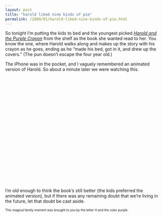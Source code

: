 ```yaml
---
layout: post
title: "harold liked nine kinds of pie"
permalink: /2009/01/harold-liked-nine-kinds-of-pie.html
---
```


<p>So tonight I&#8217;m putting the kids to bed and the youngest picked <em><a href="http://www.amazon.com/exec/obidos/ASIN/0064430227/statingtheobviou">Harold and the Purple Crayon</a></em> from the shelf as the book she wanted read to her.  You know the one, where Harold walks along and makes up the story with his crayon as he goes, ending as he &#8220;made his bed, got in it, and drew up the covers.&#8221; (The pun doesn&#8217;t escape the four year old.)</p>

<p>The iPhone was in the pocket, and I vaguely remembered an animated version of Harold. So about a minute later we were watching this.</p>

<p><object width="425" height="344"><param name="movie" value="http://www.youtube.com/v/h_gc6ZoUVgA&amp;hl=en&amp;fs=1"></param><param name="allowFullScreen" value="true"></param><param name="allowscriptaccess" value="always"></param><embed src="http://www.youtube.com/v/h_gc6ZoUVgA&amp;hl=en&amp;fs=1" type="application/x-shockwave-flash" allowscriptaccess="always" allowfullscreen="true" width="425" height="344"></embed></object></p>

<p>I&#8217;m old enough to think the book&#8217;s still better (the kids preferred the animated version), but if there was any remaining doubt that we&#8217;re living in the future, let that doubt be cast aside.</p>

<p><span style="font-size : 10px;">This magical family moment was brought to you by the letter H and the color purple.</span></p>


